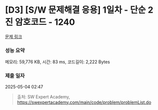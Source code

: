 # [D3] [S/W 문제해결 응용] 1일차 - 단순 2진 암호코드 - 1240 

[문제 링크](https://swexpertacademy.com/main/code/problem/problemDetail.do?contestProbId=AV15FZuqAL4CFAYD) 

### 성능 요약

메모리: 59,776 KB, 시간: 83 ms, 코드길이: 2,222 Bytes

### 제출 일자

2025-05-04 02:47



> 출처: SW Expert Academy, https://swexpertacademy.com/main/code/problem/problemList.do